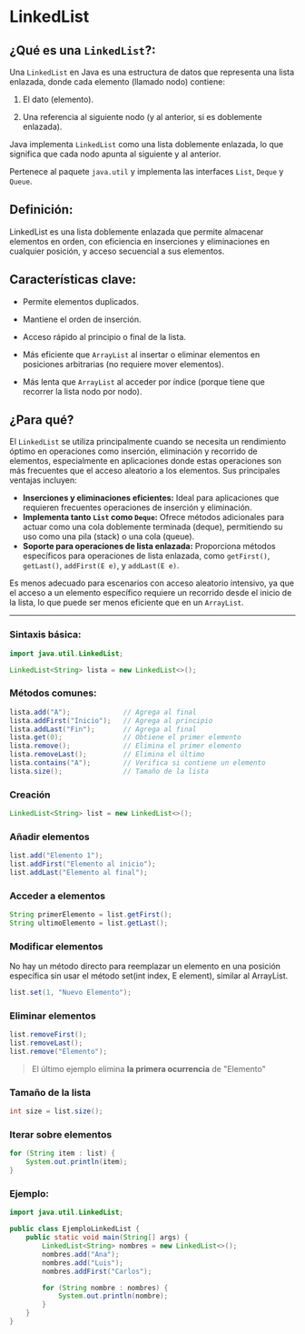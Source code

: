 # LinkedList

## ¿Qué es una `LinkedList`?:

Una `LinkedList` en Java es una estructura de datos que representa una lista enlazada, donde cada elemento (llamado nodo) contiene:

1. El dato (elemento).

2. Una referencia al siguiente nodo (y al anterior, si es doblemente enlazada).

Java implementa `LinkedList` como una lista doblemente enlazada, lo que significa que cada nodo apunta al siguiente y al anterior.

Pertenece al paquete `java.util` y implementa las interfaces `List`, `Deque` y `Queue`.

## Definición:

LinkedList es una lista doblemente enlazada que permite almacenar elementos en orden, con eficiencia en inserciones y eliminaciones en cualquier posición, y acceso secuencial a sus elementos.

## Características clave:

- Permite elementos duplicados.

- Mantiene el orden de inserción.

- Acceso rápido al principio o final de la lista.

- Más eficiente que `ArrayList` al insertar o eliminar elementos en posiciones arbitrarias (no requiere mover elementos).

- Más lenta que `ArrayList` al acceder por índice (porque tiene que recorrer la lista nodo por nodo).

## ¿Para qué?

El `LinkedList` se utiliza principalmente cuando se necesita un rendimiento óptimo en operaciones como inserción, eliminación y recorrido de elementos, especialmente en aplicaciones donde estas operaciones son más frecuentes que el acceso aleatorio a los elementos. Sus principales ventajas incluyen:

- **Inserciones y eliminaciones eficientes:** Ideal para aplicaciones que requieren frecuentes operaciones de inserción y eliminación.
- **Implementa tanto `List` como `Deque`:** Ofrece métodos adicionales para actuar como una cola doblemente terminada (deque), permitiendo su uso como una pila (stack) o una cola (queue).
- **Soporte para operaciones de lista enlazada:** Proporciona métodos específicos para operaciones de lista enlazada, como `getFirst()`, `getLast()`, `addFirst(E e)`, y `addLast(E e)`.

Es menos adecuado para escenarios con acceso aleatorio intensivo, ya que el acceso a un elemento específico requiere un recorrido desde el inicio de la lista, lo que puede ser menos eficiente que en un `ArrayList`.

---

### Sintaxis básica:

```java
import java.util.LinkedList;

LinkedList<String> lista = new LinkedList<>();
```

### Métodos comunes:

```java
lista.add("A");             // Agrega al final
lista.addFirst("Inicio");   // Agrega al principio
lista.addLast("Fin");       // Agrega al final
lista.get(0);               // Obtiene el primer elemento
lista.remove();             // Elimina el primer elemento
lista.removeLast();         // Elimina el último
lista.contains("A");        // Verifica si contiene un elemento
lista.size();               // Tamaño de la lista
```

### Creación

```java
LinkedList<String> list = new LinkedList<>();
```

### Añadir elementos

```java
list.add("Elemento 1");
list.addFirst("Elemento al inicio");
list.addLast("Elemento al final");
```

### Acceder a elementos

```java
String primerElemento = list.getFirst();
String ultimoElemento = list.getLast();
```

### Modificar elementos

No hay un método directo para reemplazar un elemento en una posición específica sin usar el método set(int index, E element), similar al ArrayList.

```java
list.set(1, "Nuevo Elemento");
```

### Eliminar elementos

```java
list.removeFirst();
list.removeLast();
list.remove("Elemento");
```

> El último ejemplo elimina **la primera ocurrencia** de "Elemento"

### Tamaño de la lista

```java
int size = list.size();
```

### Iterar sobre elementos

```java
for (String item : list) {
    System.out.println(item);
}
```

### Ejemplo: 

```java
import java.util.LinkedList;

public class EjemploLinkedList {
    public static void main(String[] args) {
        LinkedList<String> nombres = new LinkedList<>();
        nombres.add("Ana");
        nombres.add("Luis");
        nombres.addFirst("Carlos");

        for (String nombre : nombres) {
            System.out.println(nombre);
        }
    }
}
```

